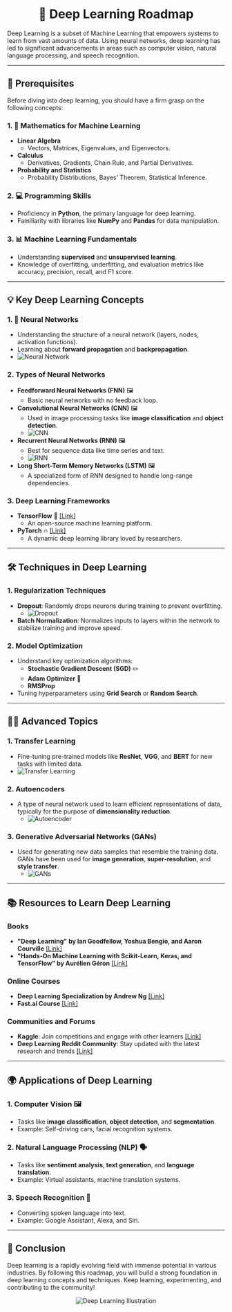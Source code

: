 <h1 align="center"><b>🚀 Deep Learning Roadmap</b></h1>

Deep Learning is a subset of Machine Learning that empowers systems to learn from vast amounts of data. Using neural networks, deep learning has led to significant advancements in areas such as computer vision, natural language processing, and speech recognition.

---

## **🔑 Prerequisites**

Before diving into deep learning, you should have a firm grasp on the following concepts:

### 1. **📐 Mathematics for Machine Learning**
- **Linear Algebra**
    - Vectors, Matrices, Eigenvalues, and Eigenvectors.
- **Calculus**
    - Derivatives, Gradients, Chain Rule, and Partial Derivatives.
- **Probability and Statistics**
    - Probability Distributions, Bayes’ Theorem, Statistical Inference.

### 2. **💻 Programming Skills**
- Proficiency in **Python**, the primary language for deep learning.
- Familiarity with libraries like **NumPy** and **Pandas** for data manipulation.

### 3. **📊 Machine Learning Fundamentals**
- Understanding **supervised** and **unsupervised learning**.
- Knowledge of overfitting, underfitting, and evaluation metrics like accuracy, precision, recall, and F1 score.

---

## **💡 Key Deep Learning Concepts**

### 1. **🧠 Neural Networks**
- Understanding the structure of a neural network (layers, nodes, activation functions).
- Learning about **forward propagation** and **backpropagation**.
- ![Neural Network](https://miro.medium.com/v2/resize:fit:1400/1*SCz0aTETjTYC864Bqjt6Og.png)

### 2. **Types of Neural Networks**
- **Feedforward Neural Networks (FNN)** 🖼️
    - Basic neural networks with no feedback loop.
- **Convolutional Neural Networks (CNN)** 🖼️
    - Used in image processing tasks like **image classification** and **object detection**.
    - ![CNN](https://upload.wikimedia.org/wikipedia/commons/6/63/Typical_cnn.png)
- **Recurrent Neural Networks (RNN)** 🖼️
    - Best for sequence data like time series and text.
    - ![RNN](https://miro.medium.com/v2/resize:fit:1400/1*5bjD7kmtaJI-n3qztBC2Ig.png)
- **Long Short-Term Memory Networks (LSTM)** 🖼️
    - A specialized form of RNN designed to handle long-range dependencies.

### 3. **Deep Learning Frameworks**
- **TensorFlow** 🐍 [[Link]](https://www.tensorflow.org/)
    - An open-source machine learning platform.
- **PyTorch** 🔥 [[Link]](https://pytorch.org/)
    - A dynamic deep learning library loved by researchers.

---

## **🛠️ Techniques in Deep Learning**

### 1. **Regularization Techniques**
- **Dropout**: Randomly drops neurons during training to prevent overfitting.
    - ![Dropout](https://miro.medium.com/v2/resize:fit:1400/1*jR3TvRFg7TyTeioDRqoywA.png)
- **Batch Normalization**: Normalizes inputs to layers within the network to stabilize training and improve speed.

### 2. **Model Optimization**
- Understand key optimization algorithms:
    - **Stochastic Gradient Descent (SGD)** ✏️
    - **Adam Optimizer** 🧮
    - **RMSProp**
- Tuning hyperparameters using **Grid Search** or **Random Search**.

---

## **🧑‍🏫 Advanced Topics**

### 1. **Transfer Learning**
- Fine-tuning pre-trained models like **ResNet**, **VGG**, and **BERT** for new tasks with limited data.
- ![Transfer Learning](https://miro.medium.com/v2/resize:fit:1000/1*9xgMViGHMKUX6Ir4_ZcoKg.png)

### 2. **Autoencoders**
- A type of neural network used to learn efficient representations of data, typically for the purpose of **dimensionality reduction**.
    - ![Autoencoder](https://miro.medium.com/v2/resize:fit:600/1*nqzWupxC60iAH2dYrFT78Q.png)

### 3. **Generative Adversarial Networks (GANs)**
- Used for generating new data samples that resemble the training data. GANs have been used for **image generation**, **super-resolution**, and **style transfer**.
    - ![GANs](https://editor.analyticsvidhya.com/uploads/68249components_of_GAN.jfif)

---

## **📚 Resources to Learn Deep Learning**

### **Books**
- **"Deep Learning" by Ian Goodfellow, Yoshua Bengio, and Aaron Courville** [[Link]](https://www.deeplearningbook.org/)
- **"Hands-On Machine Learning with Scikit-Learn, Keras, and TensorFlow" by Aurélien Géron** [[Link]](https://www.oreilly.com/library/view/hands-on-machine-learning/9781492032632/)

### **Online Courses**
- **Deep Learning Specialization by Andrew Ng** [[Link]](https://www.coursera.org/specializations/deep-learning)
- **Fast.ai Course** [[Link]](https://course.fast.ai/)

### **Communities and Forums**
- **Kaggle**: Join competitions and engage with other learners [[Link]](https://www.kaggle.com/)
- **Deep Learning Reddit Community**: Stay updated with the latest research and trends [[Link]](https://www.reddit.com/r/deeplearning/)

---

## **🌍 Applications of Deep Learning**

### 1. **Computer Vision** 🖼️
- Tasks like **image classification**, **object detection**, and **segmentation**.
- Example: Self-driving cars, facial recognition systems.

### 2. **Natural Language Processing (NLP)** 🗣️
- Tasks like **sentiment analysis**, **text generation**, and **language translation**.
- Example: Virtual assistants, machine translation systems.

### 3. **Speech Recognition** 🎤
- Converting spoken language into text.
- Example: Google Assistant, Alexa, and Siri.

---

## **🔗 Conclusion**

Deep learning is a rapidly evolving field with immense potential in various industries. By following this roadmap, you will build a strong foundation in deep learning concepts and techniques. Keep learning, experimenting, and contributing to the community!

<p align="center"><img src="https://www.researchgate.net/publication/351150323/figure/fig3/AS:1023064154333186@1620928910961/Deep-learning-models-Schematic-illustration-of-the-neural-networks-described-in-Section.ppm" alt="Deep Learning Illustration" /></p>
